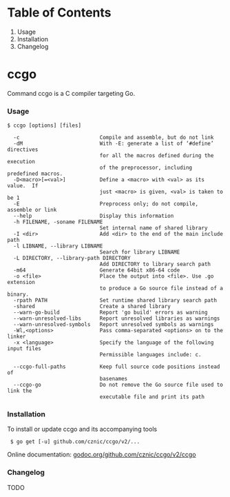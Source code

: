 # Table of Contents

1. Usage
1. Installation
1. Changelog

# ccgo

Command ccgo is a C compiler targeting Go.

### Usage

    $ ccgo [options] [files]
    
      -c                          Compile and assemble, but do not link
      -dM                         With -E: generate a list of ‘#define’ directives
                                  for all the macros defined during the execution
                                  of the preprocessor, including predefined macros.
      -D<macro>[=<val>]           Define a <macro> with <val> as its value.  If
                                  just <macro> is given, <val> is taken to be 1
      -E                          Preprocess only; do not compile, assemble or link
      --help                      Display this information
      -h FILENAME, -soname FILENAME
                                  Set internal name of shared library
      -I <dir>                    Add <dir> to the end of the main include path
      -l LIBNAME, --library LIBNAME
                                  Search for library LIBNAME
      -L DIRECTORY, --library-path DIRECTORY
                                  Add DIRECTORY to library search path
      -m64                        Generate 64bit x86-64 code
      -o <file>                   Place the output into <file>. Use .go extension
                                  to produce a Go source file instead of a binary.
      -rpath PATH                 Set runtime shared library search path
      -shared                     Create a shared library
      --warn-go-build             Report 'go build' errors as warning
      --warn-unresolved-libs      Report unresolved libraries as warnings
      --warn-unresolved-symbols   Report unresolved symbols as warnings
      -Wl,<options>               Pass comma-separated <options> on to the linker
      -x <language>               Specify the language of the following input files
                                  Permissible languages include: c.
    
      --ccgo-full-paths           Keep full source code positions instead of
                                  basenames
      --ccgo-go                   Do not remove the Go source file used to link the
                                  executable file and print its path

### Installation

To install or update ccgo and its accompanying tools

     $ go get [-u] github.com/cznic/ccgo/v2/...

Online documentation: [godoc.org/github.com/cznic/ccgo/v2/ccgo](http://godoc.org/github.com/cznic/ccgo/v2/ccgo)

### Changelog

TODO
